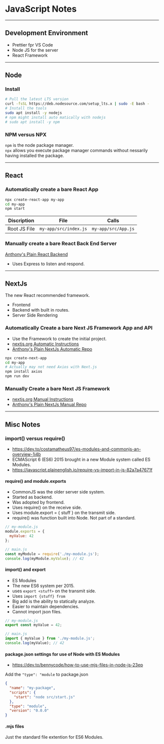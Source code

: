 # JavaScript Notes
---
## Development Environment
- Prettier fpr VS Code
- Node JS for the server
- React Framework
---
## Node
### Install
```bash
# Pull the latest LTS version
curl -fsSL https://deb.nodesource.com/setup_lts.x | sudo -E bash -
# Install the tools
sudo apt install -y nodejs 
# npm might install auto matically with nodejs
# sudo apt install -y npm
```
### NPM versus NPX
`npm` is the node package manager.\
`npx` allows you execute package manager commands without nessarily having installed the package.

---
## React

### Automatically create a bare React App
```bash
npx create-react-app my-app
cd my-app
npm start
```
|Discription|File|Calls|
|-------     |------|------ |
|Root JS File| `my-app/src/index.js`|`my-app/src/App.js`|

### Manually create a bare React Back End Server
[Anthony's Plain React Backend](https://github.com/anconet/nodeJsManualBackEnd)
- Uses Express to listen and respond.
---

## NextJs
The new React recommended framework.
- Frontend
- Backend with built in routes.
- Server Side Rendering

### Automatically Create a bare Next JS Framework App and API
- Use the Framework to create the initial project.
- [nextjs.org Automatic Instructions](https://nextjs.org/docs/getting-started/installation#automatic-installation)
- [Anthony's Plain NextJs Automatic Repo](https://github.com/anconet/nextJsExample)

```bash
npx create-next-app
cd my-app
# Actually may not need Axios with Next.js
npm install axios
npm run dev
```
### Manually Create a bare Next JS Framework
- [nextjs.org Manual Instructions](https://nextjs.org/docs/getting-started/installation#manual-installation)
- [Anthony's Plain NextJs Manual Repo](https://github.com/anconet/nextJsManual)

---
## Misc Notes

### import() versus require()
- https://dev.to/costamatheus97/es-modules-and-commonjs-an-overview-1i4b
- ECMAScript 6 (ES6) 2015 brought in a new Module system called ES Modules.
- https://javascript.plainenglish.io/require-vs-import-in-js-82a7a47671f

#### require() and module.exports
- CommonJS was the older server side system.
- Started as backend.
- Was adopted by frontend.
- Uses require() on the receive side.
- Uses module.export = { stuff } on the transmit side.
- require() was function built into Node. Not part of a standard.

```javascript
// my-module.js
module.exports = {
  myValue: 42
};

// main.js
const myModule = require('./my-module.js');
console.log(myModule.myValue); // 42
```
#### import() and export
- ES Modules
- The new ES6 system per 2015.
- uses `export <stuff>` on the transmit side.
- Uses `import {stuff} from`
- Big add is the ability to statically analyze.
- Easier to maintain dependencies.
- Cannot import json files.

```javascript
// my-module.js
export const myValue = 42;

// main.js
import { myValue } from './my-module.js';
console.log(myValue); // 42
```
#### package.json settings for use of Node with ES Modules
- https://dev.to/bennycode/how-to-use-mjs-files-in-node-js-23ep

Add the `"type": "module` to package.json


```json
{
  "name": "my-package",
  "scripts": {
    "start": "node src/start.js"
  },
  "type": "module",
  "version": "0.0.0"
}
```
#### .mjs files
Just the standard file extention for ES6 Modules.

